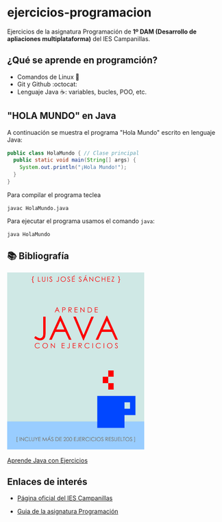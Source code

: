 # ejercicios-programacion

Ejercicios de la asignatura Programación de **1º DAM (Desarrollo de apliaciones multiplataforma)** del IES Campanillas.

## ¿Qué se aprende en programción?

* Comandos de Linux :penguin:
* Git y Github :octocat:
* Lenguaje Java :coffee:: variables, bucles, POO, etc. 

## "HOLA MUNDO" en Java

A continuación se muestra el programa "Hola Mundo" escrito en lenguaje Java:

```java
public class HolaMundo { // Clase principal
  public static void main(String[] args) {
    System.out.println("¡Hola Mundo!");
  }
}
```

Para compilar el programa teclea 

```console
javac HolaMundo.java
```

Para ejecutar el programa usamos el comando `java`:

```console
java HolaMundo
```

## :books: Bibliografía

<img src="Imagenes/aprendejava.jpeg" width="320px">

[Aprende Java con Ejercicios](https://leanpub.com/aprendejava)

## Enlaces de interés

* [Página oficial del IES Campanillas](http://iescampanillas.com/)

* [Guia de la asignatura Programación](https://github.com/LuisJoseSanchez/programacion)
